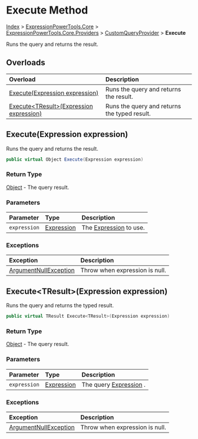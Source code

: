 ﻿# Execute Method

[Index](../index.md) > [ExpressionPowerTools.Core](ExpressionPowerTools.Core.a.md) > [ExpressionPowerTools.Core.Providers](ExpressionPowerTools.Core.Providers.n.md) > [CustomQueryProvider<T>](ExpressionPowerTools.Core.Providers.CustomQueryProvider`1.cs.md) > **Execute**

Runs the query and returns the result.

## Overloads

| Overload | Description |
| :-- | :-- |
| [Execute(Expression expression)](#executeexpression-expression) | Runs the query and returns the result. |
| [Execute&lt;TResult>(Expression expression)](#executetresultexpression-expression) | Runs the query and returns the typed result. |
## Execute(Expression expression)

Runs the query and returns the result.

```csharp
public virtual Object Execute(Expression expression)
```

### Return Type

 [Object](https://docs.microsoft.com/dotnet/api/system.object)  - The query result.

### Parameters

| Parameter | Type | Description |
| :-- | :-- | :-- |
| `expression` | [Expression](https://docs.microsoft.com/dotnet/api/system.linq.expressions.expression) | The [Expression](https://docs.microsoft.com/dotnet/api/system.linq.expressions.expression) to use. |

### Exceptions

| Exception | Description |
| :-- | :-- |
| [ArgumentNullException](https://docs.microsoft.com/dotnet/api/system.argumentnullexception) | Throw when expression is null. |

## Execute&lt;TResult>(Expression expression)

Runs the query and returns the typed result.

```csharp
public virtual TResult Execute<TResult>(Expression expression)
```

### Return Type

 [Object](https://docs.microsoft.com/dotnet/api/system.object)  - The query result.

### Parameters

| Parameter | Type | Description |
| :-- | :-- | :-- |
| `expression` | [Expression](https://docs.microsoft.com/dotnet/api/system.linq.expressions.expression) | The query [Expression](https://docs.microsoft.com/dotnet/api/system.linq.expressions.expression) . |

### Exceptions

| Exception | Description |
| :-- | :-- |
| [ArgumentNullException](https://docs.microsoft.com/dotnet/api/system.argumentnullexception) | Throw when expression is null. |

